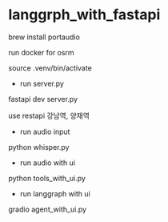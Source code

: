 # langgrph_with_fastapi

brew install portaudio

run docker for osrm

source .venv/bin/activate

* run server.py

fastapi dev server.py

use restapi 강남역, 양재역 

* run audio input

python whisper.py

+ run audio with ui

python tools_with_ui.py

* run langgraph with ui

gradio agent_with_ui.py
